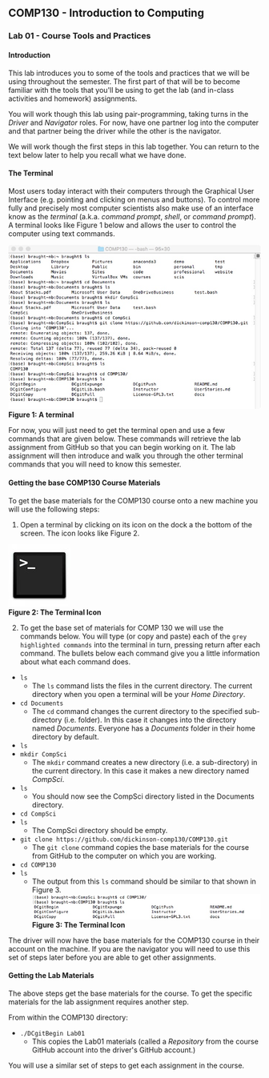 ## COMP130 - Introduction to Computing

### Lab 01 - Course Tools and Practices

#### Introduction

This lab introduces you to some of the tools and practices that we will be using throughout the semester.  The first part of that will be to become familiar with the tools that you'll be using to get the lab (and in-class activities and homework) assignments.

You will work though this lab using pair-programming, taking turns in the *Driver* and *Navigator* roles. For now, have one partner log into the computer and that partner being the driver while the other is the navigator.  

We will work though the first steps in this lab together.  You can return to the text below later to help you recall what we have done.

#### The Terminal

Most users today interact with their computers through the Graphical User Interface (e.g. pointing and clicking on menus and buttons). To control more fully and precisely most computer scientists also make use of an interface know as the *terminal* (a.k.a. *command prompt*, *shell*, or *command prompt*).  A terminal looks like Figure 1 below and allows the user to control the computer using text commands.

![A computer terminal window.](./terminal.jpeg)  
__Figure 1: A terminal__

For now, you will just need to get the terminal open and use a few commands that are given below.  These commands will retrieve the lab assignment from GitHub so that you can begin working on it.  The lab assignment will then introduce and walk you through the other terminal commands that you will need to know this semester.

#### Getting the base COMP130 Course Materials

To get the base materials for the COMP130 course onto a new machine you will use the following steps:

1. Open a terminal by clicking on its icon on the dock a the bottom of the screen.  The icon looks like Figure 2.

  ![The terminal icon](./terminalicon.jpg)  
  __Figure 2: The Terminal Icon__

2. To get the base set of materials for COMP 130 we will use the commands below.  You will type (or copy and paste) each of the `grey highlighted commands` into the terminal in turn, pressing return after each command.  The bullets below each command give you a little information about what each command does.
  - `ls`
    - The `ls` command lists the files in the current directory.  The current directory when you open a terminal will be your *Home Directory*.
  - `cd Documents`
    - The `cd` command changes the current directory to the specified sub-directory (i.e. folder). In this case it changes into the directory named *Documents*. Everyone has a *Documents* folder in their home directory by default.
  - `ls`
  - `mkdir CompSci`
    - The `mkdir` command creates a new directory (i.e. a sub-directory) in the current directory.  In this case it makes a new directory named *CompSci*.
  - `ls`
    - You should now see the CompSci directory listed in the Documents directory.
  - `cd CompSci`
  - `ls`
    - The CompSci directory should be empty.
  - `git clone https://github.com/dickinson-comp130/COMP130.git`
    - The `git clone` command copies the base materials for the course from GitHub to the computer on which you are working.
  - `cd COMP130`
  - `ls`
    - The output from this `ls` command should be similar to that shown in Figure 3.  
      ![The COMP130 files](./comp130files.jpeg)  
      __Figure 3: The Terminal Icon__

  The driver will now have the base materials for the COMP130 course in their account on the machine. If you are the navigator you will need to use this set of steps later before you are able to get other assignments.

#### Getting the Lab Materials

The above steps get the base materials for the course.  To get the specific materials for the lab assignment requires another step.  

From within the COMP130 directory:

  - `./DCgitBegin Lab01`
    - This copies the Lab01 materials (called a *Repository* from the course GitHub account into the driver's GitHub account.)

You will use a similar set of steps to get each assignment in the course.
